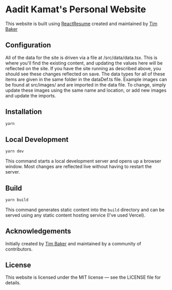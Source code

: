 # Aadit Kamat's Personal Website

This website is built using [ReactResume](https://github.com/tbakerx/react-resume-template) created and maintained by [Tim Baker](https://github.com/tbakerx)

## Configuration
All of the data for the site is driven via a file at /src/data/data.tsx. This is where you'll find the existing content, and updating the values here will be reflected on the site. If you have the site running as described above, you should see these changes reflected on save. The data types for all of these items are given in the same folder in the dataDef.ts file. Example images can be found at src/images/ and are imported in the data file. To change, simply update these images using the same name and location, or add new images and update the imports.

## Installation
```bash
yarn
```

## Local Development
```bash
yarn dev
```
This command starts a local development server and opens up a browser window. Most changes are reflected live without having to restart the server.

## Build
```bash
yarn build
```
This command generates static content into the `build` directory and can be served using any static content hosting service (I've used Vercel).

## Acknowledgements
Initially created by [Tim Baker](https://github.com/tbakerx) and maintained by a community of contributors.

## License
This website is licensed under the MIT license — see the LICENSE file for details.
